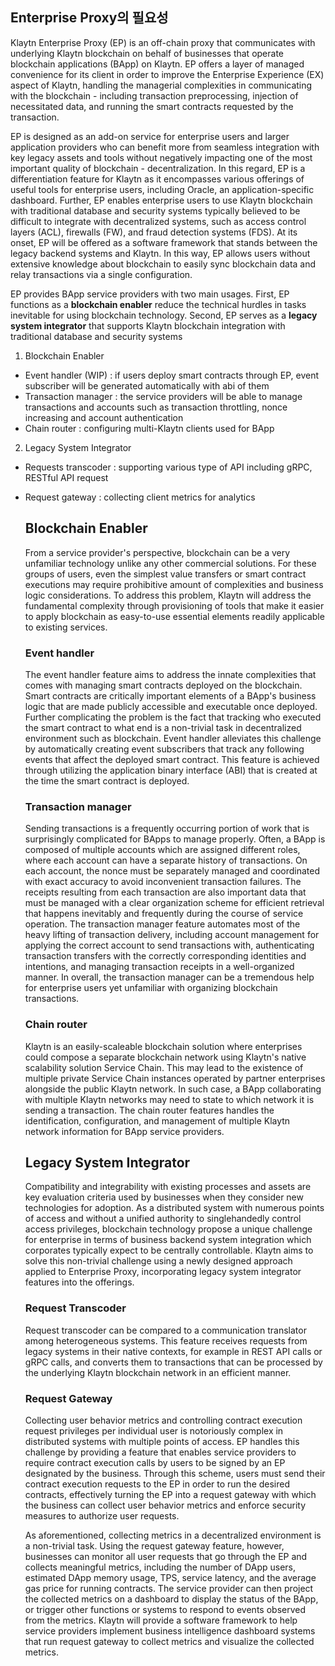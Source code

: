 ## Enterprise Proxy의 필요성

Klaytn Enterprise Proxy (EP) is an off-chain proxy that communicates with underlying Klaytn blockchain on behalf of businesses that operate blockchain applications (BApp) on Klaytn. EP offers a layer of managed convenience for its client in order to improve the Enterprise Experience (EX) aspect of Klaytn, handling the managerial complexities in communicating with the blockchain - including transaction preprocessing, injection of necessitated data, and running the smart contracts requested by the transaction.

EP is designed as an add-on service for enterprise users and larger application providers who can benefit more from seamless integration with key legacy assets and tools without negatively impacting one of the most important quality of blockchain - decentralization. In this regard, EP is a differentiation feature for Klaytn as it encompasses various offerings of useful tools for enterprise users, including Oracle, an application-specific dashboard. Further, EP enables enterprise users to use Klaytn blockchain with traditional database and security systems typically believed to be difficult to integrate with decentralized systems, such as access control layers (ACL), firewalls (FW), and fraud detection systems (FDS). At its onset, EP will be offered as a software framework that stands between the legacy backend systems and Klaytn. In this way, EP allows users without extensive knowledge about blockchain to easily sync blockchain data and relay transactions via a single configuration.

EP provides BApp service providers with two main usages. First, EP functions as a **blockchain enabler** reduce the technical hurdles in tasks inevitable for using blockchain technology. Second, EP serves as a **legacy system integrator** that supports Klaytn blockchain integration with traditional database and security systems

1. Blockchain Enabler
    
 - Event handler (WIP) : if users deploy smart contracts through EP, event subscriber will be generated automatically with abi of them
 - Transaction manager : the service providers will be able to manage transactions and accounts such as transaction throttling, nonce increasing and account authentication
 - Chain router : configuring multi-Klaytn clients used for BApp
2. Legacy System Integrator
    
 - Requests transcoder : supporting various type of API including gRPC, RESTful API request
 - Request gateway : collecting client metrics for analytics
    ## Blockchain Enabler
    
    From a service provider's perspective, blockchain can be a very unfamiliar technology unlike any other commercial solutions. For these groups of users, even the simplest value transfers or smart contract executions may require prohibitive amount of complexities and business logic considerations. To address this problem, Klaytn will address the fundamental complexity through provisioning of tools that make it easier to apply blockchain as easy-to-use essential elements readily applicable to existing services.
    
    ### Event handler
    
    The event handler feature aims to address the innate complexities that comes with managing smart contracts deployed on the blockchain. Smart contracts are critically important elements of a BApp's business logic that are made publicly accessible and executable once deployed. Further complicating the problem is the fact that tracking who executed the smart contract to what end is a non-trivial task in decentralized environment such as blockchain. Event handler alleviates this challenge by automatically creating event subscribers that track any following events that affect the deployed smart contract. This feature is achieved through utilizing the application binary interface (ABI) that is created at the time the smart contract is deployed.
    
    ### Transaction manager
    
    Sending transactions is a frequently occurring portion of work that is surprisingly complicated for BApps to manage properly. Often, a BApp is composed of multiple accounts which are assigned different roles, where each account can have a separate history of transactions. On each account, the nonce must be separately managed and coordinated with exact accuracy to avoid inconvenient transaction failures. The receipts resulting from each transaction are also important data that must be managed with a clear organization scheme for efficient retrieval that happens inevitably and frequently during the course of service operation. The transaction manager feature automates most of the heavy lifting of transaction delivery, including account management for applying the correct account to send transactions with, authenticating transaction transfers with the correctly corresponding identities and intentions, and managing transaction receipts in a well-organized manner. In overall, the transaction manager can be a tremendous help for enterprise users yet unfamiliar with organizing blockchain transactions.
    
    ### Chain router
    
    Klaytn is an easily-scaleable blockchain solution where enterprises could compose a separate blockchain network using Klaytn's native scalability solution Service Chain. This may lead to the existence of multiple private Service Chain instances operated by partner enterprises alongside the public Klaytn network. In such case, a BApp collaborating with multiple Klaytn networks may need to state to which network it is sending a transaction. The chain router features handles the identification, configuration, and management of multiple Klaytn network information for BApp service providers.
    
    ## Legacy System Integrator
    
    Compatibility and integrability with existing processes and assets are key evaluation criteria used by businesses when they consider new technologies for adoption. As a distributed system with numerous points of access and without a unified authority to singlehandedly control access privileges, blockchain technology propose a unique challenge for enterprise in terms of business backend system integration which corporates typically expect to be centrally controllable. Klaytn aims to solve this non-trivial challenge using a newly designed approach applied to Enterprise Proxy, incorporating legacy system integrator features into the offerings.
    
    ### Request Transcoder
    
    Request transcoder can be compared to a communication translator among heterogeneous systems. This feature receives requests from legacy systems in their native contexts, for example in REST API calls or gRPC calls, and converts them to transactions that can be processed by the underlying Klaytn blockchain network in an efficient manner.
    
    ### Request Gateway
    
    Collecting user behavior metrics and controlling contract execution request privileges per individual user is notoriously complex in distributed systems with multiple points of access. EP handles this challenge by providing a feature that enables service providers to require contract execution calls by users to be signed by an EP designated by the business. Through this scheme, users must send their contract execution requests to the EP in order to run the desired contracts, effectively turning the EP into a request gateway with which the business can collect user behavior metrics and enforce security measures to authorize user requests.
    
    As aforementioned, collecting metrics in a decentralized environment is a non-trivial task. Using the request gateway feature, however, businesses can monitor all user requests that go through the EP and collects meaningful metrics, including the number of DApp users, estimated DApp memory usage, TPS, service latency, and the average gas price for running contracts. The service provider can then project the collected metrics on a dashboard to display the status of the BApp, or trigger other functions or systems to respond to events observed from the metrics. Klaytn will provide a software framework to help service providers implement business intelligence dashboard systems that run request gateway to collect metrics and visualize the collected metrics.